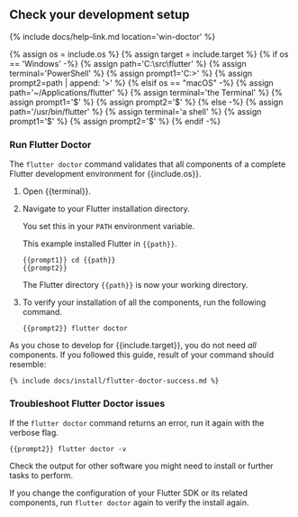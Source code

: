 ## Check your development setup

{% include docs/help-link.md location='win-doctor' %}

{% assign os = include.os %}
{% assign target = include.target %}
{% if os == 'Windows' -%}
   {% assign path='C:\src\flutter' %}
   {% assign terminal='PowerShell' %}
   {% assign prompt1='C:>' %}
   {% assign prompt2=path | append: '>' %}
{% elsif os == "macOS" -%}
   {% assign path='~/Applications/flutter' %}
   {% assign terminal='the Terminal' %}
   {% assign prompt1='$' %}
   {% assign prompt2='$' %}
{% else -%}
   {% assign path='/usr/bin/flutter' %}
   {% assign terminal='a shell' %}
   {% assign prompt1='$' %}
   {% assign prompt2='$' %}
{% endif -%}

### Run Flutter Doctor

The `flutter doctor` command validates that all components of a
complete Flutter development environment for {{include.os}}.

1. Open {{terminal}}.

1. Navigate to your Flutter installation directory.

   You set this in your `PATH` environment variable.

   This example installed Flutter in `{{path}}`.

   ```terminal
   {{prompt1}} cd {{path}}
   {{prompt2}}
   ```

   The Flutter directory `{{path}}` is now your working directory.

1. To verify your installation of all the components,
   run the following command.

   ```terminal
   {{prompt2}} flutter doctor
   ```

As you chose to develop for {{include.target}},
you do not need _all_ components.
If you followed this guide, result of your command should resemble:

```terminal
{% include docs/install/flutter-doctor-success.md %}
```

### Troubleshoot Flutter Doctor issues

If the `flutter doctor` command returns an error,
run it again with the verbose flag.

```terminal
{{prompt2}} flutter doctor -v
```

Check the output for other software you might need to install
or further tasks to perform.

If you change the configuration of your Flutter SDK or its related components,
run `flutter doctor` again to verify the install again.
